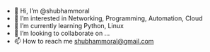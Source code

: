 - 👋 Hi, I’m @shubhammoral
- 👀 I’m interested in Networking, Programming, Automation, Cloud
- 🌱 I’m currently learning Python, Linux
- 💞️ I’m looking to collaborate on ...
- 📫 How to reach me shubhammoral@gmail.com

<!---
shubhammoral/shubhammoral is a ✨ special ✨ repository because its `README.md` (this file) appears on your GitHub profile.
You can click the Preview link to take a look at your changes.
--->
